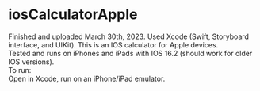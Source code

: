 # iosCalculatorApple
Finished and uploaded March 30th, 2023. Used Xcode (Swift, Storyboard interface, and UIKit). This is an IOS calculator for Apple devices. <br />
Tested and runs on iPhones and iPads with IOS 16.2 (should work for older IOS versions). <br />
To run: <br />
Open in Xcode, run on an iPhone/iPad emulator. <br />
